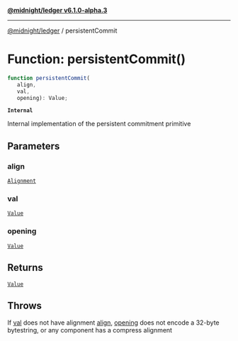[**@midnight/ledger v6.1.0-alpha.3**](../README.md)

***

[@midnight/ledger](../globals.md) / persistentCommit

# Function: persistentCommit()

```ts
function persistentCommit(
   align, 
   val, 
   opening): Value;
```

**`Internal`**

Internal implementation of the persistent commitment primitive

## Parameters

### align

[`Alignment`](../type-aliases/Alignment.md)

### val

[`Value`](../type-aliases/Value.md)

### opening

[`Value`](../type-aliases/Value.md)

## Returns

[`Value`](../type-aliases/Value.md)

## Throws

If [val](#persistentcommit) does not have alignment [align](#persistentcommit),
[opening](#persistentcommit) does not encode a 32-byte bytestring, or any component has a
compress alignment
